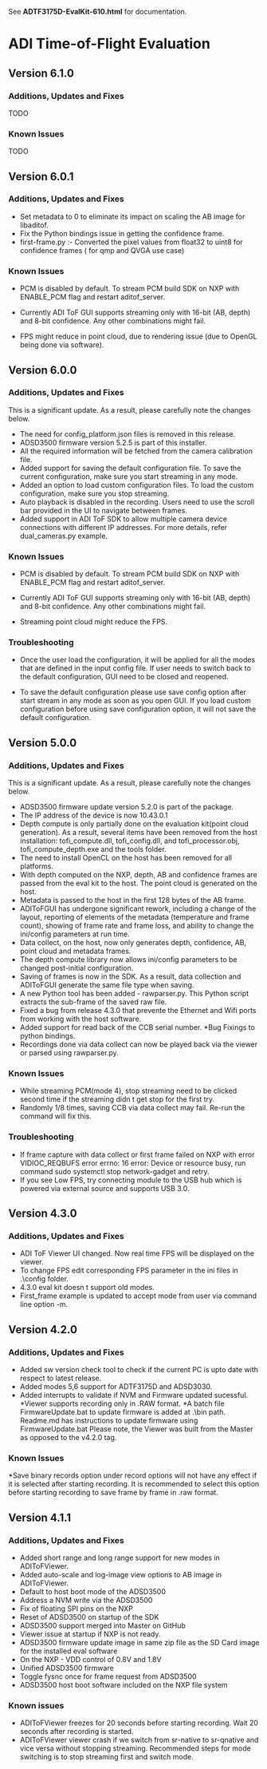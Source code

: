 See **ADTF3175D-EvalKit-610.html** for documentation.

# ADI Time-of-Flight Evaluation

## Version 6.1.0

### Additions, Updates and Fixes

TODO

### Known Issues

TODO

## Version 6.0.1

### Additions, Updates and Fixes

* Set metadata to 0 to eliminate its impact on scaling the AB image for libaditof.
* Fix the Python bindings issue in getting the confidence frame.
* first-frame.py :- Converted the pixel values from float32 to uint8 for confidence frames ( for qmp and QVGA use case)

### Known Issues

* PCM is disabled by default. To stream PCM build SDK on NXP with ENABLE_PCM flag and restart aditof_server.

* Currently ADI ToF GUI supports streaming only with 16-bit (AB, depth) and 8-bit confidence. Any other combinations might fail.
* FPS might reduce in point cloud, due to rendering issue (due to OpenGL being done via software).

## Version 6.0.0

### Additions, Updates and Fixes

This is a significant update. As a result, please carefully note the changes below.

* The need for config_platform.json files is removed in this release.
* ADSD3500 firmware version 5.2.5 is part of this installer.
* All the required information will be fetched from the camera calibration file.
* Added support for saving the default configuration file. To save the current configuration, make sure you start streaming in any mode.
* Added an option to load custom configuration files. To load the custom configuration, make sure you stop streaming.
* Auto playback is disabled in the recording. Users need to use the scroll bar provided in the UI to navigate between frames.
* Added support in ADI ToF SDK to allow multiple camera device connections with different IP addresses. For more details, refer dual_cameras.py example.

### Known Issues

* PCM is disabled by default. To stream PCM build SDK on NXP with ENABLE_PCM flag and restart aditof_server.

* Currently ADI ToF GUI supports streaming only with 16-bit (AB, depth) and 8-bit confidence. Any other combinations might fail.

* Streaming point cloud might reduce the FPS.

### Troubleshooting


* Once the user load the configuration, it will be applied for all the modes that are defined in the input config file. If user needs to switch back to the default configuration, GUI need to be closed and reopened.

* To save the default configuration please use save config option after start stream in any mode as soon as you open GUI. If you load custom configuration before using save configuration option, it will not save the default configuration.


## Version 5.0.0

### Additions, Updates and Fixes

This is a significant update. As a result, please carefully note the changes below.

* ADSD3500 firmware update version 5.2.0 is part of the package.
* The IP address of the device is now 10.43.0.1
* Depth compute is only partially done on the evaluation kit(point cloud generation). As a result, several items have been removed from the host installation: tofi_compute.dll, tofi_config.dll, and tofi_processor.obj, tofi_compute_depth.exe and the tools folder.
* The need to install OpenCL on the host has been removed for all platforms.
* With depth computed on the NXP, depth, AB and confidence frames are passed from the eval kit to the host. The point cloud is generated on the host.
* Metadata is passed to the host in the first 128 bytes of the AB frame.
* ADIToFGUI has undergone significant rework, including a change of the layout, reporting of elements of the metadata (temperature and frame count), showing of frame rate and frame loss, and ability to change the ini/config parameters at run time.
* Data collect, on the host, now only generates depth, confidence, AB, point cloud and metadata frames.
* The depth compute library now allows ini/config parameters to be changed post-initial configuration.
* Saving of frames is now in the SDK. As a result, data collection and ADIToFGUI generate the same file type when saving.
* A new Python tool has been added - rawparser.py. This Python script extracts the sub-frame of the saved raw file.
* Fixed a bug from release 4.3.0 that prevente the Ethernet and Wifi ports from working with the host software.
* Added support for read back of the CCB serial number.
*Bug Fixings to python bindings.
* Recordings done via data collect can now be played back via the viewer or parsed using rawparser.py.

### Known Issues
* While streaming PCM(mode 4), stop streaming need to be clicked second time if the streaming didn t get stop for the first try.
* Randomly 1/8 times, saving CCB via data collect may fail. Re-run the command will fix this.

### Troubleshooting
* If frame capture with data collect or first frame failed on NXP with error VIDIOC_REQBUFS error errno: 16 error: Device or resource busy, run command  sudo systemctl stop network-gadget  and retry.
* If you see Low FPS, try connecting module to the USB hub which is powered via external source and supports USB 3.0.
 

## Version 4.3.0

### Additions, Updates and Fixes

* ADI ToF Viewer UI changed. Now real time FPS will be displayed on the viewer.
* To change FPS edit corresponding FPS parameter in the ini files in .\config folder.
* 4.3.0 eval kit doesn t support old modes.
* First_frame example is updated to accept mode from user via command line option -m.

## Version 4.2.0

### Additions, Updates and Fixes

* Added sw version check tool to check if the current PC is upto date with respect to latest release.
* Added modes 5,6 support for ADTF3175D and ADSD3030.
* Added interrupts to validate if NVM and Firmware updated sucessful.
*Viewer supports recording only in .RAW format.
*A batch file FirmwareUpdate.bat to update firmware is added at .\bin path. Readme.md has instructions to update firmware using FirmwareUpdate.bat
Please note, the Viewer was built from the Master as opposed to the v4.2.0 tag.

### Known Issues

*Save binary records option under record options will not have any effect if it is selected after starting recording. It is recommended to select this option before starting recording to save frame by frame in .raw format.

## Version 4.1.1

### Additions, Updates and Fixes

* Added short range and long range support for new modes in ADIToFViewer.
* Added auto-scale and log-image view options to AB image in ADIToFViewer.
* Default to host boot mode of the ADSD3500
* Address a NVM write via the ADSD3500
* Fix of floating SPI pins on the NXP
* Reset of ADSD3500 on startup of the SDK
* ADSD3500 support merged into Master on GitHub
* Viewer issue at startup if NXP is not ready.
* ADSD3500 firmware update image in same zip file as the SD Card image for the installed eval software
* On the NXP - VDD control of 0.8V and 1.8V
* Unified ADSD3500 firmware 
* Toggle fysnc once for frame request from ADSD3500
* ADSD3500 host boot software included on the NXP file system

### Known issues 
* ADIToFViewer freezes for 20 seconds before starting recording. Wait 20 seconds after recording is started.
* ADIToFViewer viewer crash if we switch from sr-native to sr-qnative and vice versa without stopping streaming. Recommended steps for mode switching is to stop streaming first and switch mode.
